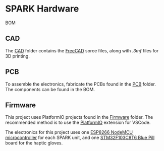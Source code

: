 # SPARK Hardware
BOM

## CAD
The [CAD](./CAD/) folder contains the [FreeCAD](https://snapcraft.io/freecad-realthunder) sorce files, along with *.3mf* files for 3D printing. 

## PCB
To assemble the electronics, fabricate the PCBs found in the [PCB](./PCB/) folder. The components can be found in the BOM. 

## Firmware
This project uses PlatformIO projects found in the [Firmware](./Firmware/) folder. The recommended method is to use the [PlatformIO](https://docs.platformio.org/en/latest/integration/ide/vscode.html) extension for VSCode.       

The electronics for this project uses one [ESP8266 NodeMCU microcontroller](./Firmware/SparkSerialTX/) for each SPARK unit, and one [STM32F103C8T6 Blue Pill](./Firmware/Motor_controller/) board for the haptic gloves. 
